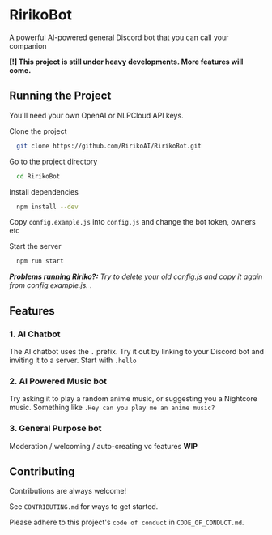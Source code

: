 # RirikoBot
A powerful AI-powered general Discord bot that you can call your companion

**[!] This project is still under heavy developments. More features will come.**

## Running the Project

You'll need your own OpenAI or NLPCloud API keys.

Clone the project

```bash
  git clone https://github.com/RirikoAI/RirikoBot.git
```

Go to the project directory

```bash
  cd RirikoBot
```

Install dependencies

```bash
  npm install --dev
```

Copy `config.example.js` into `config.js` and change the bot token, owners etc

Start the server

```bash
  npm run start
```

_**Problems running Ririko?:** Try to delete your old config.js and copy it again from config.example.js. ._



## Features
### 1. AI Chatbot
The AI chatbot uses the `.` prefix. Try it out by linking to your Discord bot and inviting it to a server. Start with `.hello`

### 2. AI Powered Music bot
Try asking it to play a random anime music, or suggesting you a Nightcore music. Something like `.Hey can you play me an anime music?`

### 3. General Purpose bot
Moderation / welcoming / auto-creating vc features **WIP**

## Contributing

Contributions are always welcome!

See `CONTRIBUTING.md` for ways to get started.

Please adhere to this project's `code of conduct` in `CODE_OF_CONDUCT.md`.

